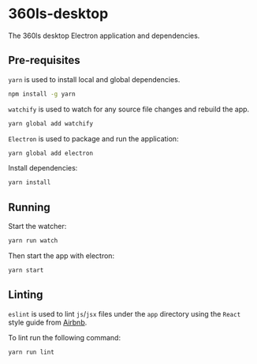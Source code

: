 # 360ls-desktop

The 360ls desktop Electron application and dependencies.

## Pre-requisites
`yarn` is used to install local and global dependencies.
```bash
npm install -g yarn
```

`watchify` is used to watch for any source file changes
and rebuild the app. 

```bash
yarn global add watchify
```

`Electron` is used to package and run the application:

```bash
yarn global add electron
```

Install dependencies:

```bash
yarn install
```

## Running

Start the watcher:

```bash
yarn run watch
```

Then start the app with electron:

```bash
yarn start
```

## Linting

`eslint` is used to lint `js`/`jsx` files under the
`app` directory using the `React` style guide from
[Airbnb](https://github.com/airbnb/javascript/blob/master/react/README.md).

To lint run the following command:

```bash
yarn run lint
```
